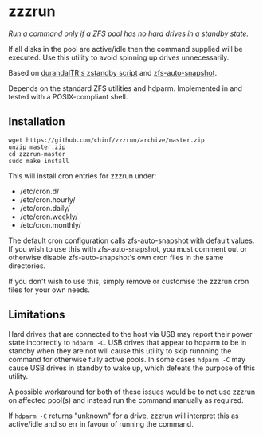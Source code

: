 # zzzrun
*Run a command only if a ZFS pool has no hard drives in a standby state.*

If all disks in the pool are active/idle then the command supplied will be executed. Use this utility to avoid spinning up drives unnecessarily.

Based on [durandalTR's zstandby script](https://github.com/zfsonlinux/pkg-zfs/issues/54) and [zfs-auto-snapshot](https://github.com/zfsonlinux/zfs-auto-snapshot).

Depends on the standard ZFS utilities and hdparm.  Implemented in and tested with a POSIX-compliant shell.

## Installation
```
wget https://github.com/chinf/zzzrun/archive/master.zip
unzip master.zip
cd zzzrun-master
sudo make install
```
This will install cron entries for zzzrun under:

* /etc/cron.d/
* /etc/cron.hourly/
* /etc/cron.daily/
* /etc/cron.weekly/
* /etc/cron.monthly/

The default cron configuration calls zfs-auto-snapshot with default values.
If you wish to use this with zfs-auto-snapshot, you must comment out or otherwise disable zfs-auto-snapshot's own cron files in the same directories.

If you don't wish to use this, simply remove or customise the zzzrun cron files for your own needs.

## Limitations
Hard drives that are connected to the host via USB may report their power state incorrectly to `hdparm -C`.
USB drives that appear to hdparm to be in standby when they are not will cause this utility to skip runnning the command for otherwise fully active pools.
In some cases `hdparm -C` may cause USB drives in standby to wake up, which defeats the purpose of this utility.

A possible workaround for both of these issues would be to not use zzzrun on affected pool(s) and instead run the command manually as required.

If `hdparm -C` returns "unknown" for a drive, zzzrun will interpret this as active/idle and so err in favour of running the command.
